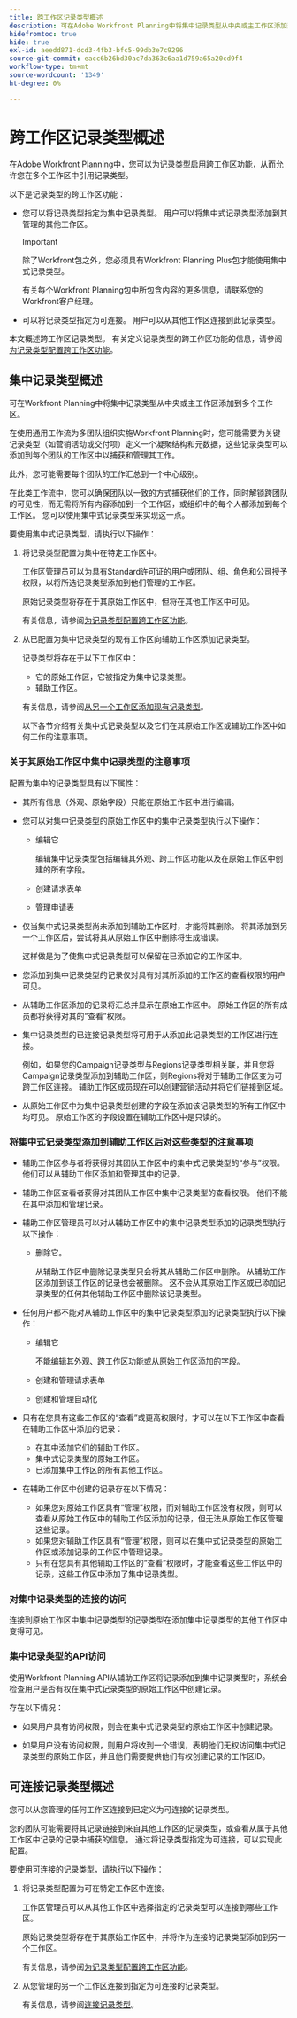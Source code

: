 ```yaml
---
title: 跨工作区记录类型概述
description: 可在Adobe Workfront Planning中将集中记录类型从中央或主工作区添加到多个工作区。
hidefromtoc: true
hide: true
exl-id: aeedd871-dcd3-4fb3-bfc5-99db3e7c9296
source-git-commit: eacc6b26bd30ac7da363c6aa1d759a65a20cd9f4
workflow-type: tm+mt
source-wordcount: '1349'
ht-degree: 0%

---
```


<!-- add these to the metadata, when making this public: 

feature: Workfront Planning
role: User, Admin
author: Alina
recommendations: noDisplay, noCatalog
-->

# 跨工作区记录类型概述

在Adobe Workfront Planning中，您可以为记录类型启用跨工作区功能，从而允许您在多个工作区中引用记录类型。

以下是记录类型的跨工作区功能：

* 您可以将记录类型指定为集中记录类型。 用户可以将集中式记录类型添加到其管理的其他工作区。

  >[!IMPORTANT]
  >
  >除了Workfront包之外，您必须具有Workfront Planning Plus包才能使用集中式记录类型。
  >
  >有关每个Workfront Planning包中所包含内容的更多信息，请联系您的Workfront客户经理。

* 可以将记录类型指定为可连接。 用户可以从其他工作区连接到此记录类型。

本文概述跨工作区记录类型。 有关定义记录类型的跨工作区功能的信息，请参阅[为记录类型配置跨工作区功能](/help/quicksilver/planning/architecture/configure-record-type-cross-workspace-capabilities.md)。


## 集中记录类型概述

可在Workfront Planning中将集中记录类型从中央或主工作区添加到多个工作区。

在使用通用工作流为多团队组织实施Workfront Planning时，您可能需要为关键记录类型（如营销活动或交付项）定义一个凝聚结构和元数据，这些记录类型可以添加到每个团队的工作区中以捕获和管理其工作。

此外，您可能需要每个团队的工作汇总到一个中心级别。

在此类工作流中，您可以确保团队以一致的方式捕获他们的工作，同时解锁跨团队的可见性，而无需将所有内容添加到一个工作区，或组织中的每个人都添加到每个工作区。 您可以使用集中式记录类型来实现这一点。

要使用集中式记录类型，请执行以下操作：

1. 将记录类型配置为集中在特定工作区中。

   工作区管理员可以为具有Standard许可证的用户或团队、组、角色和公司授予权限，以将所选记录类型添加到他们管理的工作区。

   原始记录类型将存在于其原始工作区中，但将在其他工作区中可见。

   有关信息，请参阅[为记录类型配置跨工作区功能](/help/quicksilver/planning/architecture/configure-record-type-cross-workspace-capabilities.md)。
1. 从已配置为集中记录类型的现有工作区向辅助工作区添加记录类型。

   记录类型将存在于以下工作区中：

   * 它的原始工作区，它被指定为集中记录类型。
   * 辅助工作区。

   有关信息，请参阅[从另一个工作区添加现有记录类型](/help/quicksilver/planning/architecture/add-existing-record-types-from-another-workspace.md)。

   以下各节介绍有关集中式记录类型以及它们在其原始工作区或辅助工作区中如何工作的注意事项。

### 关于其原始工作区中集中记录类型的注意事项

配置为集中的记录类型具有以下属性：

* 其所有信息（外观、原始字段）只能在原始工作区中进行编辑。

* 您可以对集中记录类型的原始工作区中的集中记录类型执行以下操作：

   * 编辑它

     编辑集中记录类型包括编辑其外观、跨工作区功能以及在原始工作区中创建的所有字段。
   * 创建请求表单
   * 管理申请表

* 仅当集中式记录类型尚未添加到辅助工作区时，才能将其删除。 将其添加到另一个工作区后，尝试将其从原始工作区中删除将生成错误。

  这样做是为了使集中式记录类型可以保留在已添加它的工作区中。
* 您添加到集中记录类型的记录仅对具有对其所添加的工作区的查看权限的用户可见。
* 从辅助工作区添加的记录将汇总并显示在原始工作区中。 原始工作区的所有成员都将获得对其的“查看”权限。

* 集中记录类型的已连接记录类型将可用于从添加此记录类型的工作区进行连接。

  例如，如果您的Campaign记录类型与Regions记录类型相关联，并且您将Campaign记录类型添加到辅助工作区，则Regions将对于辅助工作区变为可跨工作区连接。 辅助工作区成员现在可以创建营销活动并将它们链接到区域。

* 从原始工作区中为集中记录类型创建的字段在添加该记录类型的所有工作区中均可见。 原始工作区的字段设置在辅助工作区中是只读的。

### 将集中式记录类型添加到辅助工作区后对这些类型的注意事项

* 辅助工作区参与者将获得对其团队工作区中的集中式记录类型的“参与”权限。 他们可以从辅助工作区添加和管理其中的记录。

* 辅助工作区查看者获得对其团队工作区中集中记录类型的查看权限。 他们不能在其中添加和管理记录。

* 辅助工作区管理员可以对从辅助工作区中的集中记录类型添加的记录类型执行以下操作：

   * 删除它。

     从辅助工作区中删除记录类型只会将其从辅助工作区中删除。 从辅助工作区添加到该工作区的记录也会被删除。 这不会从其原始工作区或已添加记录类型的任何其他辅助工作区中删除该记录类型。

  <!--These two capabilities will come later:
    * Add new fields
        Fields added to a centralized record from a secondary workspace are visible only from the secondary workspace. 
    * Share it-->

* 任何用户都不能对从辅助工作区中的集中记录类型添加的记录类型执行以下操作：

   * 编辑它

     不能编辑其外观、跨工作区功能或从原始工作区添加的字段。
   * 创建和管理请求表单
   * 创建和管理自动化

* 只有在您具有这些工作区的“查看”或更高权限时，才可以在以下工作区中查看在辅助工作区中添加的记录：

   * 在其中添加它们的辅助工作区。
   * 集中式记录类型的原始工作区。
   * 已添加集中工作区的所有其他工作区。

* 在辅助工作区中创建的记录存在以下情况：

   * 如果您对原始工作区具有“管理”权限，而对辅助工作区没有权限，则可以查看从原始工作区中的辅助工作区添加的记录，但无法从原始工作区管理这些记录。
   * 如果您对辅助工作区具有“管理”权限，则可以在集中式记录类型的原始工作区或添加记录的工作区中管理记录。
   * 只有在您具有其他辅助工作区的“查看”权限时，才能查看这些工作区中的记录，这些工作区中添加了集中记录类型。

### 对集中记录类型的连接的访问

连接到原始工作区中集中记录类型的记录类型在添加集中记录类型的其他工作区中变得可见。

### 集中记录类型的API访问

使用Workfront Planning API从辅助工作区将记录添加到集中记录类型时，系统会检查用户是否有权在集中式记录类型的原始工作区中创建记录。

存在以下情况：

* 如果用户具有访问权限，则会在集中式记录类型的原始工作区中创建记录。

* 如果用户没有访问权限，则用户将收到一个错误，表明他们无权访问集中式记录类型的原始工作区，并且他们需要提供他们有权创建记录的工作区ID。

## 可连接记录类型概述

您可以从您管理的任何工作区连接到已定义为可连接的记录类型。

您的团队可能需要将其记录链接到来自其他工作区的记录类型，或查看从属于其他工作区中记录的记录中捕获的信息。 通过将记录类型指定为可连接，可以实现此配置。

要使用可连接的记录类型，请执行以下操作：

1. 将记录类型配置为可在特定工作区中连接。

   工作区管理员可以从其他工作区中选择指定的记录类型可以连接到哪些工作区。

   原始记录类型将存在于其原始工作区中，并将作为连接的记录类型添加到另一个工作区。

   有关信息，请参阅[为记录类型配置跨工作区功能](/help/quicksilver/planning/architecture/configure-record-type-cross-workspace-capabilities.md)。
1. 从您管理的另一个工作区连接到指定为可连接的记录类型。

   有关信息，请参阅[连接记录类型](/help/quicksilver/planning/architecture/connect-record-types.md)。
